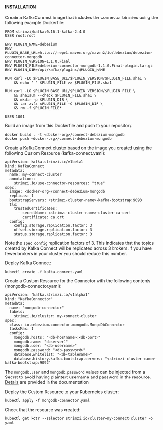 #### INSTALLATION

Create a KafkaConnect image that includes the connector binaries using the following example Dockerfile:
 
```
FROM strimzi/kafka:0.16.1-kafka-2.4.0
USER root:root
 
ENV PLUGIN_NAME=debezium
ENV PLUGIN_BASE_URL=https://repo1.maven.org/maven2/io/debezium/debezium-connector-mongodb
ENV PLUGIN_VERSION=1.1.0.Final
ENV PLUGIN_FILE=debezium-connector-mongodb-1.1.0.Final-plugin.tar.gz
ENV PLUGIN_DIR=/opt/kafka/plugins/$PLUGIN_NAME
 
RUN curl -LO $PLUGIN_BASE_URL/$PLUGIN_VERSION/$PLUGIN_FILE.sha1 \
    && echo ' ' $PLUGIN_FILE >> $PLUGIN_FILE.sha1
 
RUN curl -LO $PLUGIN_BASE_URL/$PLUGIN_VERSION/$PLUGIN_FILE \
    && sha1sum --check $PLUGIN_FILE.sha1 \
    && mkdir -p $PLUGIN_DIR \
    && tar xvfz $PLUGIN_FILE -C $PLUGIN_DIR \
    && rm -f $PLUGIN_FILE*
 
USER 1001
```

Build an image from this Dockerfile and push to your repository.
 
```
docker build . -t <docker-org>/connect-debezium-mongodb
docker push <docker-org>/connect-debezium-mongodb
```

Create a KafkaConnect cluster based on the image you created using the following Custom Resource (kafka-connect.yaml):
```
apiVersion: kafka.strimzi.io/v1beta1
kind: KafkaConnect
metadata:
  name: my-connect-cluster
  annotations:
    strimzi.io/use-connector-resources: "true"
spec:
  image: <docker-org>/connect-debezium-mongodb
  replicas: 1
  bootstrapServers: <strimzi-cluster-name>-kafka-bootstrap:9093
  tls:
    trustedCertificates:
      - secretName: <strimzi-cluster-name>-cluster-ca-cert
        certificate: ca.crt
  config:
    config.storage.replication.factor: 3 
    offset.storage.replication.factor: 3
    status.storage.replication.factor: 3
```
 
Note the `spec.config` replication factors of 3. This indicates that the topics created by Kafka Connect will be replicated across 3 brokers. 
If you have fewer brokers in your cluster you should reduce this number. 

Deploy Kafka Connect:
 
```
kubectl create -f kafka-connect.yaml
```
 
Create a Custom Resource for the Connector with the following contents (mongodb-connector.yaml):

```
apiVersion: "kafka.strimzi.io/v1alpha1"
kind: "KafkaConnector"
metadata:
  name: "mongodb-connector"
  labels:
    strimzi.io/cluster: my-connect-cluster
spec:
  class: io.debezium.connector.mongodb.MongoDbConnector
  tasksMax: 1
  config:
    mongodb.hosts: "<db-hostname>:<db-port>"
    mongodb.name: "dbserver1"
    mongodb.user: "<db-username>"
    mongodb.password: "<db-password>"
    database.whitelist: "<db-tablename>"
    database.history.kafka.bootstrap.servers: "<strimzi-cluster-name>-kafka-bootstrap:9092"
```

The `mongodb.user` and `mongodb.password` values can be injected from a Secret to avoid having plaintext username and password in the resource. 
[Details](https://strimzi.io/docs/operators/master/using.html#proc-kafka-connect-mounting-volumes-deployment-configuration-kafka-connect) are provided in the documentation 

Deploy the Custom Resource to your Kubernetes cluster:
```
kubectl apply -f mongodb-connector.yaml
```

Check that the resource was created:
```
kubectl get kctr --selector strimzi.io/cluster=my-connect-cluster -o yaml
```
 

